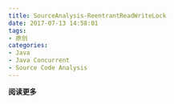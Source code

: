 ```yaml
---
title: SourceAnalysis-ReentrantReadWriteLock
date: 2017-07-13 14:58:01
tags: 
- 原创
categories: 
- Java
- Java Concurrent
- Source Code Analysis
---
```


**阅读更多**

<!--more-->
